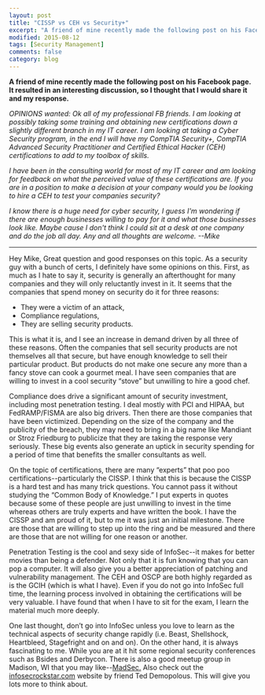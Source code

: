 ```yaml
---
layout: post
title: "CISSP vs CEH vs Security+"
excerpt: "A friend of mine recently made the following post on his Facebook page.  It resulted in an interesting discussion, so I thought that I would share it and my response."
modified: 2015-08-12
tags: [Security Management]
comments: false
category: blog
---
```


**A friend of mine recently made the following post on his Facebook page.  It resulted in an interesting discussion, so I thought that I would share it and my response.**

<em>OPINIONS wanted: Ok all of my professional FB friends. I am looking at possibly taking some training and obtaining new certifications down a slightly different branch in my IT career. I am looking at taking a Cyber Security program, in the end I will have my CompTIA Security+, CompTIA Advanced Security Practitioner and Certified Ethical Hacker (CEH) certifications to add to my toolbox of skills.</em>

<em> I have been in the consulting world for most of my IT career and am looking for feedback on what the perceived value of these certifications are. If you are in a position to make a decision at your company would you be looking to hire a CEH to test your companies security?</em>

<em> I know there is a huge need for cyber security, I guess I'm wondering if there are enough businesses willing to pay for it and what those businesses look like. Maybe cause I don't think I could sit at a desk at one company and do the job all day.</em>
<em> Any and all thoughts are welcome. --Mike</em>

<hr>

Hey Mike,
Great question and good responses on this topic. As a security guy with a bunch of certs, I definitely have some opinions on this. First, as much as I hate to say it, security is generally an afterthought for many companies and they will only reluctantly invest in it. It seems that the companies that spend money on security do it for three reasons:

* They were a victim of an attack,
* Compliance regulations,
* They are selling security products.

This is what it is, and I see an increase in demand driven by all three of these reasons.  Often the companies that sell security products are not themselves all that secure, but have enough knowledge to sell their particular product. But products do not make one secure any more than a fancy stove can cook a gourmet meal. I have seen companies that are willing to invest in a cool security “stove” but unwilling to hire a good chef.

Compliance does drive a significant amount of security investment, including most penetration testing. I deal mostly with PCI and HIPAA, but FedRAMP/FISMA are also big drivers. Then there are those companies that have been victimized. Depending on the size of the company and the publicity of the breach, they may need to bring in a big name like Mandiant or Stroz Friedburg to publicize that they are taking the response very seriously. These big events also generate an uptick in security spending for a period of time that benefits the smaller consultants as well.

On the topic of certifications, there are many “experts” that poo poo certifications--particularly the CISSP. I think that this is because the CISSP is a hard test and has many trick questions. You cannot pass it without studying the “Common Body of Knowledge.” I put experts in quotes because some of these people are just unwilling to invest in the time whereas others are truly experts and have written the book. I have the CISSP and am proud of it, but to me it was just an initial milestone. There are those that are willing to step up into the ring and be measured and there are those that are not willing for one reason or another.

Penetration Testing is the cool and sexy side of InfoSec--it makes for better movies than being a defender. Not only that it is fun knowing that you can pop a computer. It will also give you a better appreciation of patching and vulnerability management. The CEH and OSCP are both highly regarded as is the GCIH (which is what I have). Even if you do not go into InfoSec full time, the learning process involved in obtaining the certifications will be very valuable. I have found that when I have to sit for the exam, I learn the material much more deeply.

One last thought, don’t go into InfoSec unless you love to learn as the technical aspects of security change rapidly (i.e. Beast, Shellshock, Heartbleed, Stagefright and on and on). On the other hand, it is always fascinating to me. While you are at it hit some regional security conferences such as Bsides and Derbycon. There is also a good meetup group in Madison, WI that you may like--<a href="http://www.meetup.com/Madison-Information-Security-Group/" target="_blank">MadSec.</a> Also check out the <a href="http://www.infosecrockstar.com" target="_blank">infosecrockstar.com</a> website by friend Ted Demopolous. This will give you lots more to think about.
